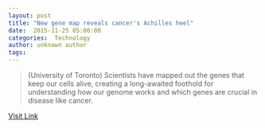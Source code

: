 ```yaml
---
layout: post
title: "New gene map reveals cancer's Achilles heel"
date:  2015-11-25 05:00:00 
categories:  Technology 
author: unknown author
tags:                                                                                                                                                     
---
```



> (University of Toronto) Scientists have mapped out the genes that keep our cells alive, creating a long-awaited foothold for understanding how our genome works and which genes are crucial in disease like cancer.

[Visit Link](http://www.eurekalert.org/pub_releases/2015-11/uot-ngm112515.php)
